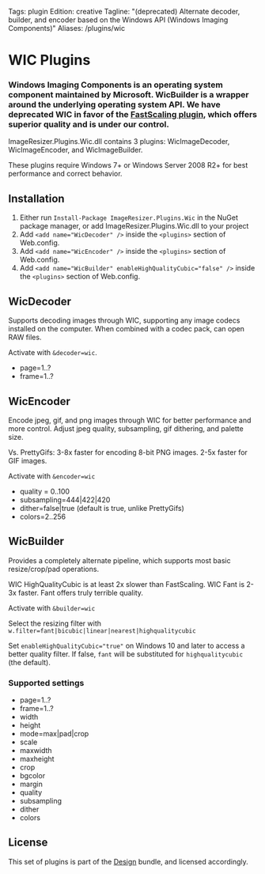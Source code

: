 Tags: plugin
Edition: creative
Tagline: "(deprecated) Alternate decoder, builder, and encoder based on the Windows API (Windows Imaging Components)"
Aliases: /plugins/wic


# WIC Plugins


### Windows Imaging Components is an operating system component maintained by Microsoft. WicBuilder is a wrapper around the underlying operating system API. **We have deprecated WIC in favor of the [FastScaling plugin](/plugins/fastscaling), which offers superior quality and is under our control.**

ImageResizer.Plugins.Wic.dll contains 3 plugins: WicImageDecoder, WicImageEncoder, and WicImageBuilder.

These plugins require Windows 7+ or Windows Server 2008 R2+ for best performance and correct behavior.

## Installation

1. Either run `Install-Package ImageResizer.Plugins.Wic` in the NuGet package manager, or add ImageResizer.Plugins.Wic.dll to your project
2. Add `<add name="WicDecoder" />` inside the `<plugins>` section of Web.config.
3. Add `<add name="WicEncoder" />` inside the `<plugins>` section of Web.config.
4. Add `<add name="WicBuilder" enableHighQualityCubic="false" />` inside the `<plugins>` section of Web.config.


## WicDecoder

Supports decoding images through WIC, supporting any image codecs installed on the computer. When combined with a codec pack, can open RAW files. 

Activate with `&decoder=wic`. 

* page=1..?
* frame=1..?

## WicEncoder

Encode jpeg, gif, and png images through WIC for better performance and more control. Adjust jpeg quality, subsampling, gif dithering, and palette size.

Vs. PrettyGifs: 3-8x faster for encoding 8-bit PNG images. 2-5x faster for GIF images. 

Activate with `&encoder=wic`

* quality = 0..100
* subsampling=444&#124;422&#124;420
* dither=false&#124;true (default is true, unlike PrettyGifs)
* colors=2..256


## WicBuilder

Provides a completely alternate pipeline, which supports most basic resize/crop/pad operations. 

WIC HighQualityCubic is at least 2x slower than FastScaling. 
WIC Fant is 2-3x faster. Fant offers truly terrible quality.

Activate with `&builder=wic`

Select the resizing filter with `w.filter=fant|bicubic|linear|nearest|highqualitycubic`

Set `enableHighQualityCubic="true"` on Windows 10 and later to access a better quality filter.
If false, `fant` will be substituted for `highqualitycubic` (the default).


### Supported settings

* page=1..?
* frame=1..?
* width
* height
* mode=max&#124;pad&#124;crop
* scale
* maxwidth
* maxheight
* crop
* bgcolor
* margin
* quality
* subsampling
* dither
* colors

## License

This set of plugins is part of the [Design](/plugins) bundle, and licensed accordingly.

